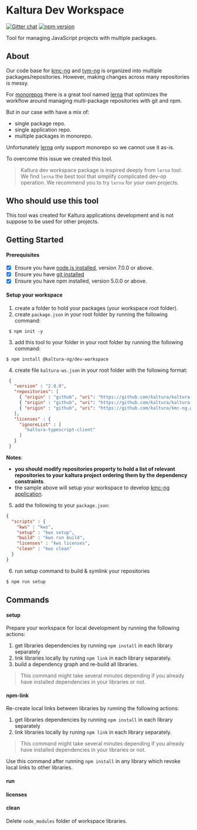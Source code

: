 # Kaltura Dev Workspace

[![Gitter chat](https://badges.gitter.im/kaltura-ng/dev-tools.png)](https://gitter.im/kaltura-ng/dev-tools) [![npm version](https://badge.fury.io/js/%40kaltura-ng%2Fdev-workspace.svg)](https://badge.fury.io/js/%40kaltura-ng%2Fdev-workspace)

Tool for managing JavaScript projects with multiple packages. 

## About

Our code base for [kmc-ng](https://github.com/kaltura/kmc-ng) and [tvm-ng](https://github.com/kaltura/tvm-ng) is organized into multiple packages/repositories. However, making changes across many repositories is messy.

For [monorepos](https://github.com/babel/babel/blob/master/doc/design/monorepo.md) there is a great tool named [lerna](https://github.com/lerna/lerna) that optimizes the workflow around managing multi-package repositories with git and npm.
 
 But in our case with have a mix of:
 - single package repo.
 - single application repo.
 - multiple packages in monorepo.
 
 Unfortunately [lerna](https://github.com/lerna/lerna) only support monorepo so we cannot use it as-is.
  
 To overcome this issue we created this tool.
   
 > Kaltura dev workspace package is inspired deeply from `lerna` tool. We find `lerna` the best tool that simplify complicated dev-op operation. We recommend you to try `lerna` for your own projects.  
   
## Who should use this tool
This tool was created for Kaltura applications development and is not suppose to be used for other projects.

## Getting Started

#### Prerequisites

- [x] Ensure you have [node.js installed](https://nodejs.org/en/download/current/), version 7.0.0 or above. 
- [x] Ensure you have [git installed](https://git-for-windows.github.io/) 
- [x] Ensure you have npm installed, version 5.0.0 or above.

#### Setup your workspace
1. create a folder to hold your packages (your workspace root folder).
2. create `package.json` in your root folder by running the following command:
```
 $ npm init -y
 ```
3. add this tool to your folder in your root folder by running the following command:
```
$ npm install @kaltura-ng/dev-workspace
```

4. create file `kaltura-ws.json` in your root folder with the following format:

```json
 {
   "version" : "2.0.0",
   "repositories": [
     { "origin" : "github", "uri": "https://github.com/kaltura/kaltura-ng.git"},
     { "origin" : "github", "uri": "https://github.com/kaltura/kaltura-ng-mc-theme.git"},
     { "origin" : "github", "uri": "https://github.com/kaltura/kmc-ng.git"}
   ],
   "licenses" : {
     "ignoreList" : [      
       "kaltura-typescript-client"
     ]
   }
 }

```
**Notes**: 
- **you should modify repositories property to hold a list of relevant repositories to your kaltura project ordering them by the dependency constraints**.
- the sample above will setup your workspace to develop [kmc-ng application](https://github.com/kaltura/kmc-ng).
  
5. add the following to your `package.json`:
```json
{  
  "scripts" : {
    "kws" : "kws",
    "setup" : "kws setup",
    "build" : "kws run build",
    "licenses" : "kws licenses",
    "clean" : "kws clean"
  }
}
```

6. run setup command to build & symlink your repositories
```bash
$ npm run setup
```

  
## Commands

#### setup
Prepare your workspace for local development by running the following actions:
1. get libraries dependencies by running `npm install` in each library separately
1. link libraries locally by runing `npm link` in each library separately.
1. build a dependency graph and re-build all libraries.

> This command might take several minutes depending if you already have installed dependencies in your libraries or not.

#### npm-link
Re-create local links between libraries by running the following actions:
1. get libraries dependencies by running `npm install` in each library separately
1. link libraries locally by runing `npm link` in each library separately.

> This command might take several minutes depending if you already have installed dependencies in your libraries or not.

Use this command after running `npm install` in any library which revoke local links to other libraries.

#### run

#### licenses

#### clean
Delete `node_modules` folder of workspace libraries.
 